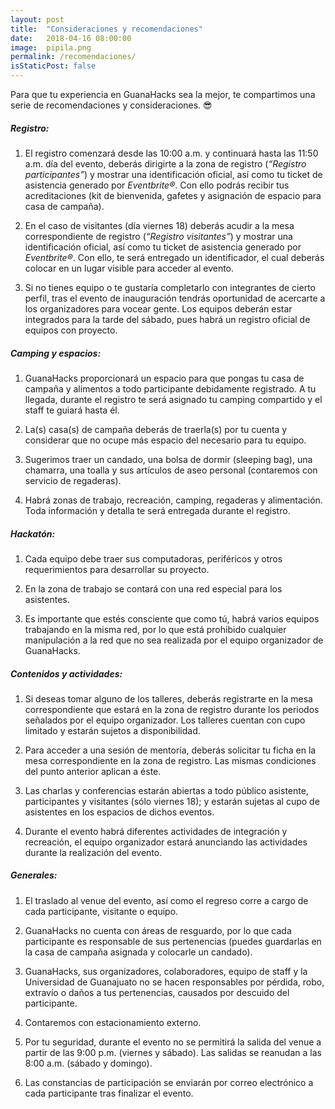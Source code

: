 ```yaml
---
layout: post
title:  "Consideraciones y recomendaciones"
date:   2018-04-16 08:00:00
image:  pipila.png
permalink: /recomendaciones/
isStaticPost: false
---
```


Para que tu experiencia en GuanaHacks sea la mejor, te compartimos una serie de recomendaciones y consideraciones. 😎

##### Registro:

1. El registro comenzará desde las 10:00 a.m. y continuará hasta las 11:50 a.m. día del evento, deberás dirigirte a la zona de registro (*“Registro participantes”*) y mostrar una identificación oficial, así como tu ticket de asistencia generado por *Eventbrite®*. Con ello podrás recibir tus acreditaciones (kit de bienvenida, gafetes y asignación de espacio para casa de campaña).

2. En el caso de visitantes (día viernes 18) deberás acudir a la mesa correspondiente de registro (*“Registro visitantes”*) y mostrar una identificación oficial, así como tu ticket de asistencia generado por *Eventbrite®*. Con ello, te será entregado un identificador, el cual deberás colocar en un lugar visible para acceder al evento.

3. Si no tienes equipo o te gustaría completarlo con integrantes de cierto perfil, tras el evento de inauguración tendrás oportunidad de acercarte a los organizadores para vocear gente. Los equipos deberán estar integrados para la tarde del sábado, pues habrá un registro oficial de equipos con proyecto.

##### Camping y espacios:

1. GuanaHacks proporcionará un espacio para que pongas tu casa de campaña y alimentos a todo participante debidamente registrado. A tu llegada, durante el registro te será asignado tu camping compartido y el staff te guiará hasta él.

2. La(s) casa(s) de campaña deberás de traerla(s) por tu cuenta y considerar que no ocupe más espacio del necesario para tu equipo.

3. Sugerimos traer un candado, una bolsa de dormir (sleeping bag), una chamarra, una toalla y sus artículos de aseo personal (contaremos con servicio de regaderas).

4. Habrá zonas de trabajo, recreación, camping, regaderas y alimentación. Toda información y detalla te será entregada durante el registro.

##### Hackatón:

1. Cada equipo debe traer sus computadoras, periféricos y otros requerimientos para desarrollar su proyecto.

2. En la zona de trabajo se contará con una red especial para los asistentes.

3. Es importante que estés consciente que como tú, habrá varios equipos trabajando en la misma red, por lo que está prohibido cualquier manipulación a la red que no sea realizada por el equipo organizador de GuanaHacks.

##### Contenidos y actividades:

1. Si deseas tomar alguno de los talleres, deberás registrarte en la mesa correspondiente que estará en la zona de registro durante los periodos señalados por el equipo organizador. Los talleres cuentan con cupo limitado y estarán sujetos a disponibilidad.

2. Para acceder a una sesión de mentoría, deberás solicitar tu ficha en la mesa correspondiente en la zona de registro. Las mismas condiciones del punto anterior aplican a éste.

3. Las charlas y conferencias estarán abiertas a todo público asistente, participantes y visitantes (sólo viernes 18); y estarán sujetas al cupo de asistentes en los espacios de dichos eventos.

4. Durante el evento habrá diferentes actividades de integración y recreación, el equipo organizador estará anunciando las actividades durante la realización del evento.

##### Generales:

1. El traslado al venue del evento, así como el regreso corre a cargo de cada participante, visitante o equipo.

2. GuanaHacks no cuenta con áreas de resguardo, por lo que cada participante es responsable de sus pertenencias (puedes guardarlas en la casa de campaña asignada y colocarle un candado).

3. GuanaHacks, sus organizadores, colaboradores, equipo de staff y la Universidad de Guanajuato no se hacen responsables por pérdida, robo, extravío o daños a tus pertenencias, causados por descuido del participante.

4. Contaremos con estacionamiento externo.

5. Por tu seguridad, durante el evento no se permitirá la salida del venue a partir de las 9:00 p.m. (viernes y sábado). Las salidas se reanudan a las 8:00 a.m. (sábado y domingo).

6. Las constancias de participación se enviarán por correo electrónico a cada participante tras finalizar el evento.
